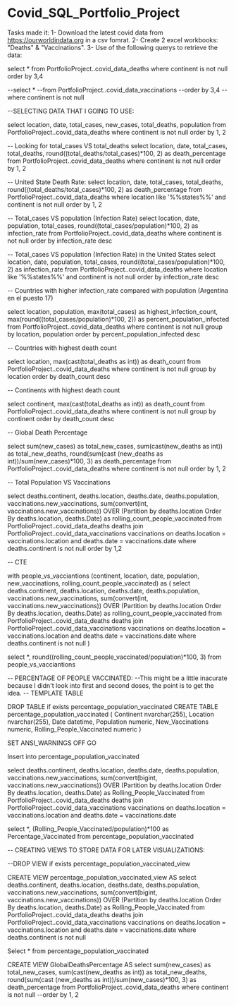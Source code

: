 # Covid_SQL_Portfolio_Project
Tasks made it:
1- Download the latest covid data from https://ourworldindata.org in a csv fomrat.
2- Create 2 excel workbooks: "Deaths" & "Vaccinations".
3- Use of the following querys to retrieve the data:

select *
from PortfolioProject..covid_data_deaths
where continent is not null
order by 3,4

--select *
--from PortfolioProject..covid_data_vaccinations
--order by 3,4
--where continent is not null

--SELECTING DATA THAT I GOING TO USE:

select location, date, total_cases, new_cases, total_deaths, population
from PortfolioProject..covid_data_deaths
where continent is not null
order by 1, 2

-- Looking for total_cases VS total_deaths
select location, date, total_cases, total_deaths, round((total_deaths/total_cases)*100, 2) as death_percentage
from PortfolioProject..covid_data_deaths
where continent is not null
order by 1, 2

-- United State Death Rate:
select location, date, total_cases, total_deaths, round((total_deaths/total_cases)*100, 2) as death_percentage
from PortfolioProject..covid_data_deaths
where location like '%%states%%' and continent is not null
order by 1, 2

-- Total_cases VS population (Infection Rate)
select location, date, population, total_cases, round((total_cases/population)*100, 2) as infection_rate
from PortfolioProject..covid_data_deaths
where continent is not null
order by infection_rate desc

-- Total_cases VS population (Infection Rate) in the United States
select location, date, population, total_cases, round((total_cases/population)*100, 2) as infection_rate
from PortfolioProject..covid_data_deaths
where location like '%%states%%' and continent is not null
order by infection_rate desc

-- Countries with higher infection_rate compared with population (Argentina en el puesto 17)

select location, population, max(total_cases) as highest_infection_count, max(round((total_cases/population)*100, 2)) as percent_population_infected
from PortfolioProject..covid_data_deaths
where continent is not null
group by location, population
order by percent_population_infected desc

-- Countries with highest death count

select location, max(cast(total_deaths as int)) as death_count
from PortfolioProject..covid_data_deaths
where continent is not null
group by location
order by death_count desc

-- Continents with highest death count

select continent, max(cast(total_deaths as int)) as death_count
from PortfolioProject..covid_data_deaths
where continent is not null
group by continent
order by death_count desc

-- Global Death Percentage

select sum(new_cases) as total_new_cases, sum(cast(new_deaths as int)) as total_new_deaths, round(sum(cast
(new_deaths as int))/sum(new_cases)*100, 3) as death_percentage
from PortfolioProject..covid_data_deaths
where continent is not null
order by 1, 2

-- Total Population VS Vaccinations

select deaths.continent, deaths.location, deaths.date, deaths.population, vaccinations.new_vaccinations,
sum(convert(int, vaccinations.new_vaccinations)) OVER (Partition by deaths.location Order By deaths.location,
deaths.Date) as rolling_count_people_vaccinated
from PortfolioProject..covid_data_deaths deaths
join PortfolioProject..covid_data_vaccinations vaccinations
	on deaths.location = vaccinations.location
	and deaths.date = vaccinations.date
where deaths.continent is not null
order by 1,2

-- CTE 

with people_vs_vacciantions (continent, location, date, population, new_vaccinations, rolling_count_people_vaccinated)
as
(
select deaths.continent, deaths.location, deaths.date, deaths.population, vaccinations.new_vaccinations,
sum(convert(int, vaccinations.new_vaccinations)) OVER (Partition by deaths.location Order By deaths.location,
deaths.Date) as rolling_count_people_vaccinated
from PortfolioProject..covid_data_deaths deaths
join PortfolioProject..covid_data_vaccinations vaccinations
	on deaths.location = vaccinations.location
	and deaths.date = vaccinations.date
where deaths.continent is not null
)

select *, round((rolling_count_people_vaccinated/population)*100, 3)
from people_vs_vacciantions


-- PERCENTAGE OF PEOPLE VACCINATED:
	--This might be a little inacurate because I didn't look into first and second doses, the point is to get the idea.
-- TEMPLATE TABLE

DROP TABLE if exists percentage_population_vaccinated
CREATE TABLE percentage_population_vaccinated
(
Continent nvarchar(255),
Location nvarchar(255),
Date datetime,
Population numeric,
New_Vaccinations numeric,
Rolling_People_Vaccinated numeric
)

SET ANSI_WARNINGS OFF
GO

Insert into percentage_population_vaccinated

select deaths.continent, deaths.location, deaths.date, deaths.population, vaccinations.new_vaccinations,
sum(convert(bigint, vaccinations.new_vaccinations)) OVER (Partition by deaths.location Order By deaths.location,
deaths.Date) as Rolling_People_Vaccinated
from PortfolioProject..covid_data_deaths deaths
join PortfolioProject..covid_data_vaccinations vaccinations
	on deaths.location = vaccinations.location
	and deaths.date = vaccinations.date


select *, (Rolling_People_Vaccinated/population)*100 as Percentage_Vaccinated
from percentage_population_vaccinated


-- CREATING VIEWS TO STORE DATA FOR LATER VISUALIZATIONS:

--DROP VIEW if exists percentage_population_vaccinated_view

CREATE VIEW percentage_population_vaccinated_view 
AS
select deaths.continent, deaths.location, deaths.date, deaths.population, vaccinations.new_vaccinations,
sum(convert(bigint, vaccinations.new_vaccinations)) OVER (Partition by deaths.location Order By deaths.location,
deaths.Date) as Rolling_People_Vaccinated
from PortfolioProject..covid_data_deaths deaths
join PortfolioProject..covid_data_vaccinations vaccinations
	on deaths.location = vaccinations.location
	and deaths.date = vaccinations.date
where deaths.continent is not null

Select *
from percentage_population_vaccinated


CREATE VIEW GlobalDeathsPercentage
AS
select sum(new_cases) as total_new_cases, sum(cast(new_deaths as int)) as total_new_deaths, round(sum(cast
(new_deaths as int))/sum(new_cases)*100, 3) as death_percentage
from PortfolioProject..covid_data_deaths
where continent is not null
--order by 1, 2
